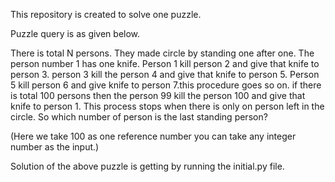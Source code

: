 This repository is created to solve one puzzle.

Puzzle query is as given below.

There is total N persons. They made circle by standing one after one. The person number 1 has one knife. Person 1 kill person 2 and give that knife to person 3. person 3 kill the person 4 and give that knife to person 5. Person 5 kill person 6 and give knife to person 7.this procedure goes so on. if there is total 100 persons then the person 99 kill the person 100 and give that knife to person 1. This process stops when there is only on person left in the circle. So which number of person is the last standing person?

(Here we take 100 as one reference number you can take any integer number as the input.)

Solution of the above puzzle is getting by running the initial.py file.

